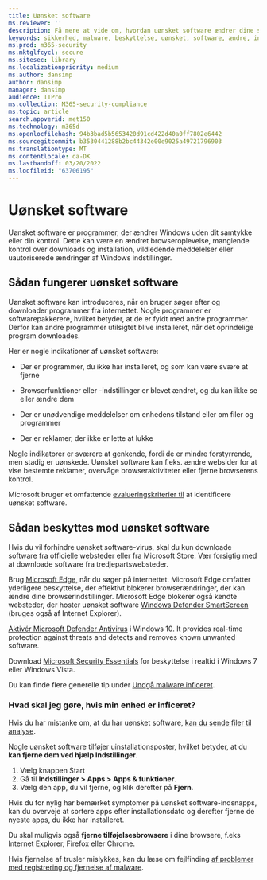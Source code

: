 ```yaml
---
title: Uønsket software
ms.reviewer: ''
description: Få mere at vide om, hvordan uønsket software ændrer dine standardindstillinger uden dit samtykke, og hvad du kan gøre for at beskytte dig selv.
keywords: sikkerhed, malware, beskyttelse, uønsket, software, ændre, inficere, uønsket software, softwarepakker, browsermodifikatorer, beskyttelse af personlige oplysninger, sikkerhed, computeroplevelse, forhindre infektivering, løsning, WDSI, MMPC, Microsoft Malware Protection Center, virusundersøgelsestrusler, researchmalware, pc-beskyttelse, computerinfektivitet, virusfængelse, beskrivelser, afhjælpning, seneste trusler
ms.prod: m365-security
ms.mktglfcycl: secure
ms.sitesec: library
ms.localizationpriority: medium
ms.author: dansimp
author: dansimp
manager: dansimp
audience: ITPro
ms.collection: M365-security-compliance
ms.topic: article
search.appverid: met150
ms.technology: m365d
ms.openlocfilehash: 94b3bad5b5653420d91cd422d40a0ff7802e6442
ms.sourcegitcommit: b3530441288b2bc44342e00e9025a49721796903
ms.translationtype: MT
ms.contentlocale: da-DK
ms.lasthandoff: 03/20/2022
ms.locfileid: "63706195"
---
```

# <a name="unwanted-software"></a>Uønsket software

Uønsket software er programmer, der ændrer Windows uden dit samtykke eller din kontrol. Dette kan være en ændret browseroplevelse, manglende kontrol over downloads og installation, vildledende meddelelser eller uautoriserede ændringer af Windows indstillinger.

## <a name="how-unwanted-software-works"></a>Sådan fungerer uønsket software

Uønsket software kan introduceres, når en bruger søger efter og downloader programmer fra internettet. Nogle programmer er softwarepakkerere, hvilket betyder, at de er fyldt med andre programmer. Derfor kan andre programmer utilsigtet blive installeret, når det oprindelige program downloades.

Her er nogle indikationer af uønsket software:

- Der er programmer, du ikke har installeret, og som kan være svære at fjerne

- Browserfunktioner eller -indstillinger er blevet ændret, og du kan ikke se eller ændre dem

- Der er unødvendige meddelelser om enhedens tilstand eller om filer og programmer

- Der er reklamer, der ikke er lette at lukke

Nogle indikatorer er sværere at genkende, fordi de er mindre forstyrrende, men stadig er uønskede. Uønsket software kan f.eks. ændre websider for at vise bestemte reklamer, overvåge browseraktiviteter eller fjerne browserens kontrol.

Microsoft bruger et omfattende [evalueringskriterier til](criteria.md) at identificere uønsket software.

## <a name="how-to-protect-against-unwanted-software"></a>Sådan beskyttes mod uønsket software

Hvis du vil forhindre uønsket software-virus, skal du kun downloade software fra officielle websteder eller fra Microsoft Store. Vær forsigtig med at downloade software fra tredjepartswebsteder.

Brug [Microsoft Edge,](/microsoft-edge/deploy/index) når du søger på internettet. Microsoft Edge omfatter yderligere beskyttelse, der effektivt blokerer browserændringer, der kan ændre dine browserindstillinger. Microsoft Edge blokerer også kendte websteder, der hoster uønsket software [Windows Defender SmartScreen](/microsoft-edge/deploy/index) (bruges også af Internet Explorer).

[Aktivér Microsoft Defender Antivirus](/microsoft-365/security/defender-endpoint/microsoft-defender-antivirus-in-windows-10) i Windows 10. It provides real-time protection against threats and detects and removes known unwanted software.

Download [Microsoft Security Essentials](https://www.microsoft.com/download/details.aspx?id=5201) for beskyttelse i realtid i Windows 7 eller Windows Vista.

Du kan finde flere generelle tip under [Undgå malware inficeret](prevent-malware-infection.md).

### <a name="what-should-i-do-if-my-device-is-infected"></a>Hvad skal jeg gøre, hvis min enhed er inficeret? 

Hvis du har mistanke om, at du har uønsket software, [kan du sende filer til analyse](https://www.microsoft.com/wdsi/filesubmission).

Nogle uønsket software tilføjer uinstallationsposter, hvilket betyder, at du **kan fjerne dem ved hjælp Indstillinger**.
1. Vælg knappen Start
2. Gå til **Indstillinger > Apps > Apps & funktioner**.
3. Vælg den app, du vil fjerne, og klik derefter på **Fjern**.

Hvis du for nylig har bemærket symptomer på uønsket software-indsnapps, kan du overveje at sortere apps efter installationsdato og derefter fjerne de nyeste apps, du ikke har installeret.

Du skal muligvis også **fjerne tilføjelsesbrowsere** i dine browsere, f.eks Internet Explorer, Firefox eller Chrome.

Hvis fjernelse af trusler mislykkes, kan du læse om fejlfinding [af problemer med registrering og fjernelse af malware](https://support.microsoft.com/help/4466982/windows-10-troubleshoot-problems-with-detecting-and-removing-malware).